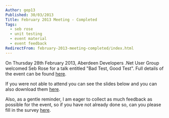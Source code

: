 ```yaml
---
Author: gep13
Published: 30/03/2013
Title: February 2013 Meeting - Completed
Tags:
  - seb rose
  - unit testing
  - event material
  - event feedback
RedirectFrom: february-2013-meeting-completed/index.html
---
```


On Thursday 28th February 2013, Aberdeen Developers .Net User Group welcomed Seb Rose for a talk entitled "Bad Test, Good Test". Full details of the event can be found [here](http://adnuguk-feb2013.eventbrite.com/).

If you were not able to attend you can see the slides below and you can also download them [here](http://www.aberdeendevelopers.co.uk/Uploads/Meetings/DunDDD%20-%20Bad%20Test,%20Good%20Test.pdf).

Also, as a gentle reminder, I am eager to collect as much feedback as possible for the event, so if you have not already done so, can you please fill in the survey [here](http://www.surveymonkey.com/s/9ZFBVWN).

